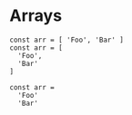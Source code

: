 Arrays
======

```fire
const arr = [ 'Foo', 'Bar' ]
const arr = [
  'Foo',
  'Bar'
]

const arr =
  'Foo'
  'Bar'
```
